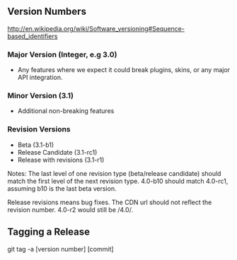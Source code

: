Version Numbers
---------------
http://en.wikipedia.org/wiki/Software_versioning#Sequence-based_identifiers

### Major Version (Integer, e.g 3.0)
- Any features where we expect it could break plugins, skins, or any major API integration.

### Minor Version (3.1)
- Additional non-breaking features

### Revision Versions

- Beta (3.1-b1)
- Release Candidate (3.1-rc1)
- Release with revisions (3.1-r1)

Notes:
The last level of one revision type (beta/release candidate) should match the first level of the next revision type. 4.0-b10 should match 4.0-rc1, assuming b10 is the last beta version.

Release revisions means bug fixes. The CDN url should not reflect the revision number. 4.0-r2 would still be /4.0/.

Tagging a Release
-----------------
git tag -a [version number] [commit]